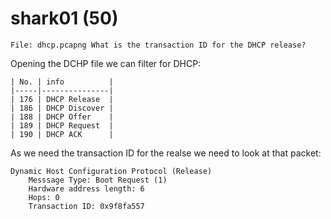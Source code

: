 # shark01 (50)
`File: dhcp.pcapng What is the transaction ID for the DHCP release?` 

Opening the DCHP file we can filter for DHCP:
```
| No. | info          |
|-----|---------------|
| 176 | DHCP Release  |
| 186 | DHCP Discover |
| 188 | DHCP Offer    |
| 189 | DHCP Request  |
| 190 | DHCP ACK      |
```
As we need the transaction ID for the realse we need to look at that packet:
```
Dynamic Host Configuration Protocol (Release)
	Messsage Type: Boot Request (1)
	Hardware address length: 6
	Hops: 0
	Transaction ID: 0x9f8fa557
```